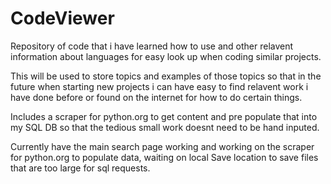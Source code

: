 # CodeViewer
Repository of code that i have learned how to use and other relavent information about languages for easy look up when coding similar projects.

This will be used to store topics and examples of those topics so that in the future when starting new projects i can have easy to find relavent work i have done before or found on the internet for how to do certain things.


Includes a scraper for python.org to get content and pre populate that into my SQL DB so that the tedious small work doesnt need to be hand inputed. 


Currently have the main search page working and working on the scraper for python.org to populate data, waiting on local Save location to save files that are too large for sql requests.
